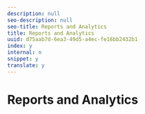 ```yaml
---
description: null
seo-description: null
seo-title: Reports and Analytics
title: Reports and Analytics
uuid: d75aab7d-6ea3-49d5-a4ec-fe16bb2432b1
index: y
internal: n
snippet: y
translate: y
---
```


# Reports and Analytics


